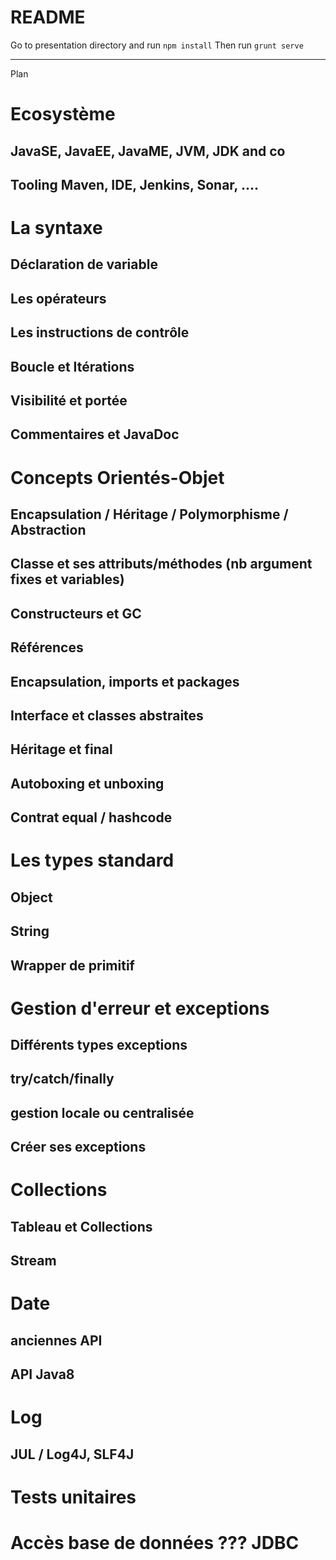 # README #

Go to presentation directory and run `npm install`
Then run `grunt serve`

---
Plan

# Ecosystème
## JavaSE, JavaEE, JavaME, JVM, JDK and co
## Tooling Maven, IDE, Jenkins, Sonar, ....

# La syntaxe
## Déclaration de variable
## Les opérateurs
## Les instructions de contrôle
## Boucle et Itérations
## Visibilité et portée
## Commentaires et JavaDoc

# Concepts Orientés-Objet
## Encapsulation / Héritage / Polymorphisme / Abstraction
## Classe et ses attributs/méthodes (nb argument fixes et variables)
## Constructeurs et GC
## Références
## Encapsulation, imports et packages
## Interface et classes abstraites
## Héritage et final
## Autoboxing et unboxing
## Contrat equal / hashcode

# Les types standard
## Object
## String
## Wrapper de primitif


# Gestion d'erreur et exceptions
## Différents types exceptions
## try/catch/finally
## gestion locale ou centralisée
## Créer ses exceptions

# Collections
## Tableau et Collections
## Stream

# Date
## anciennes API
## API Java8

# Log
## JUL / Log4J, SLF4J

# Tests unitaires

# Accès base de données ??? JDBC
